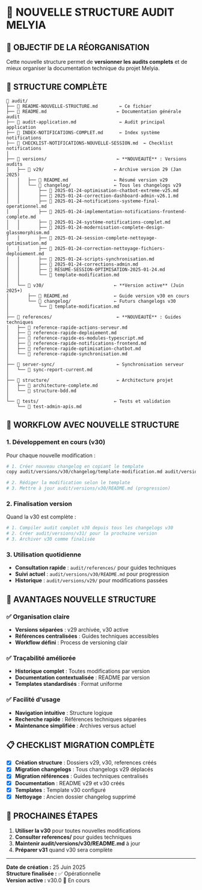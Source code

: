 # 📁 NOUVELLE STRUCTURE AUDIT MELYIA

## 🎯 OBJECTIF DE LA RÉORGANISATION

Cette nouvelle structure permet de **versionner les audits complets** et de mieux organiser la documentation technique du projet Melyia.

## 📂 STRUCTURE COMPLÈTE

```
📁 audit/
├── 📄 README-NOUVELLE-STRUCTURE.md        ← Ce fichier
├── 📄 README.md                          ← Documentation générale audit
├── 📄 audit-application.md                ← Audit principal application
├── 📄 INDEX-NOTIFICATIONS-COMPLET.md      ← Index système notifications
├── 📄 CHECKLIST-NOTIFICATIONS-NOUVELLE-SESSION.md  ← Checklist notifications
│
├── 📁 versions/                          ← **NOUVEAUTÉ** : Versions audits
│   ├── 📁 v29/                          ← Archive version 29 (Jan 2025)
│   │   ├── 📄 README.md                 ← Résumé version v29
│   │   └── 📁 changelog/                ← Tous les changelogs v29
│   │       ├── 📄 2025-01-24-optimisation-chatbot-extreme-v25.md
│   │       ├── 📄 2025-01-24-correction-dashboard-admin-v26.1.md
│   │       ├── 📄 2025-01-24-notifications-systeme-final-operationnel.md
│   │       ├── 📄 2025-01-24-implementation-notifications-frontend-complete.md
│   │       ├── 📄 2025-01-24-système-notifications-complet.md
│   │       ├── 📄 2025-01-24-modernisation-complete-design-glassmorphism.md
│   │       ├── 📄 2025-01-24-session-complete-nettoyage-optimisation.md
│   │       ├── 📄 2025-01-24-correction-nettoyage-fichiers-deploiement.md
│   │       ├── 📄 2025-01-24-scripts-synchronisation.md
│   │       ├── 📄 2025-01-24-corrections-admin.md
│   │       ├── 📄 RÉSUMÉ-SESSION-OPTIMISATION-2025-01-24.md
│   │       └── 📄 template-modification.md
│   │
│   └── 📁 v30/                          ← **Version active** (Juin 2025+)
│       ├── 📄 README.md                 ← Guide version v30 en cours
│       └── 📁 changelog/                ← Futurs changelogs v30
│           └── 📄 template-modification.md
│
├── 📁 references/                        ← **NOUVEAUTÉ** : Guides techniques
│   ├── 📄 reference-rapide-actions-serveur.md
│   ├── 📄 reference-rapide-deploiement.md
│   ├── 📄 reference-rapide-es-modules-typescript.md
│   ├── 📄 reference-rapide-notifications-frontend.md
│   ├── 📄 reference-rapide-optimisation-chatbot.md
│   └── 📄 reference-rapide-synchronisation.md
│
├── 📁 server-sync/                       ← Synchronisation serveur
│   └── 📄 sync-report-current.md
│
├── 📁 structure/                         ← Architecture projet
│   ├── 📄 architecture-complete.md
│   └── 📄 structure-bdd.md
│
└── 📁 tests/                            ← Tests et validation
    └── 📄 test-admin-apis.md
```

## 🔄 WORKFLOW AVEC NOUVELLE STRUCTURE

### 1. **Développement en cours (v30)**

Pour chaque nouvelle modification :

```bash
# 1. Créer nouveau changelog en copiant le template
copy audit/versions/v30/changelog/template-modification.md audit/versions/v30/changelog/2025-06-XX-nom-modification.md

# 2. Rédiger la modification selon le template
# 3. Mettre à jour audit/versions/v30/README.md (progression)
```

### 2. **Finalisation version**

Quand la v30 est complète :

```bash
# 1. Compiler audit complet v30 depuis tous les changelogs v30
# 2. Créer audit/versions/v31/ pour la prochaine version
# 3. Archiver v30 comme finalisée
```

### 3. **Utilisation quotidienne**

- **Consultation rapide** : `audit/references/` pour guides techniques
- **Suivi actuel** : `audit/versions/v30/README.md` pour progression
- **Historique** : `audit/versions/v29/` pour modifications passées

## 🎯 AVANTAGES NOUVELLE STRUCTURE

### ✅ Organisation claire

- **Versions séparées** : v29 archivée, v30 active
- **Références centralisées** : Guides techniques accessibles
- **Workflow défini** : Process de versioning clair

### ✅ Traçabilité améliorée

- **Historique complet** : Toutes modifications par version
- **Documentation contextualisée** : README par version
- **Templates standardisés** : Format uniforme

### ✅ Facilité d'usage

- **Navigation intuitive** : Structure logique
- **Recherche rapide** : Références techniques séparées
- **Maintenance simplifiée** : Archives versus actuel

## 📋 CHECKLIST MIGRATION COMPLÈTE

- [x] **Création structure** : Dossiers v29, v30, references créés
- [x] **Migration changelogs** : Tous changelogs v29 déplacés
- [x] **Migration références** : Guides techniques centralisés
- [x] **Documentation** : README v29 et v30 créés
- [x] **Templates** : Template v30 configuré
- [x] **Nettoyage** : Ancien dossier changelog supprimé

## 🚀 PROCHAINES ÉTAPES

1. **Utiliser la v30** pour toutes nouvelles modifications
2. **Consulter references/** pour guides techniques
3. **Maintenir audit/versions/v30/README.md** à jour
4. **Préparer v31** quand v30 sera complète

---

**Date de création :** 25 Juin 2025  
**Structure finalisée :** ✅ Opérationnelle  
**Version active :** v30.0 🚧 En cours
